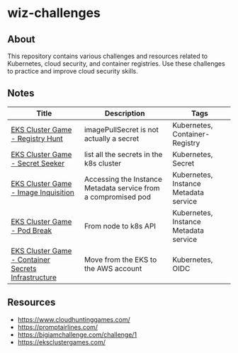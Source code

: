 # wiz-challenges

## About

This repository contains various challenges and resources related to Kubernetes, cloud security, and container registries. Use these challenges to practice and improve cloud security skills.

## Notes

| Title                                                                                             | Description                                                    | Tags                                  |
| ------------------------------------------------------------------------------------------------- | -------------------------------------------------------------- | ------------------------------------- |
| [EKS Cluster Game - Registry Hunt](notes/EKS%20Cluster%20Game%20-%20Registry%20Hunt.md)           | imagePullSecret is not actually a secret                       | Kubernetes, Container-Registry        |
| [EKS Cluster Game - Secret Seeker](notes/EKS%20Cluster%20Game%20-%20Secret%20Seeker.md)           | list all the secrets in the k8s cluster                        | Kubernetes, Secret                    |
| [EKS Cluster Game - Image Inquisition](./notes/EKS%20Cluster%20Game%20-%20Image%20Inquisition.md) | Accessing the Instance Metadata service from a compromised pod | Kubernetes, Instance Metadata service |
| [EKS Cluster Game - Pod Break](./notes/EKS%20Cluster%20Game%20-%20Pod%20Break.md)                 | From node to k8s API                                           | Kubernetes, Instance Metadata service |
|   [EKS Cluster Game - Container Secrets Infrastructure](https://github.com/timyiu478/wiz-challenges/blob/main/notes/EKS%20Cluster%20Game%20-%20Container%20Secrets%20Infrastructure.md)                                                                                                | Move from the EKS to the AWS account                           | Kubernetes, OIDC                      |

## Resources

- https://www.cloudhuntinggames.com/
- https://promptairlines.com/
- https://bigiamchallenge.com/challenge/1
- https://eksclustergames.com/
